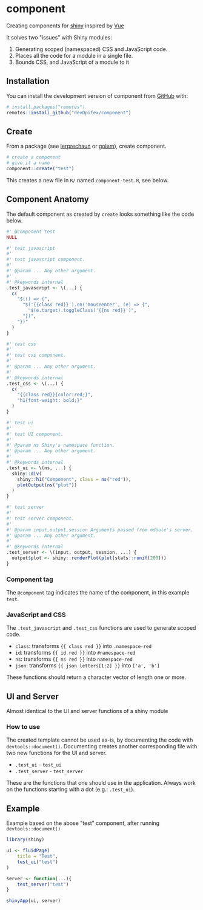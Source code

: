 <!-- badges: start -->
<!-- badges: end -->

# component

Creating components for [shiny](https://shiny.rstudio.com) inspired by [Vue](https://vuejs.org/)

It solves two "issues" with Shiny modules:

1. Generating scoped (namespaced) CSS and JavaScript code.
2. Places all the code for a module in a single file.
3. Bounds CSS, and JavaScript of a module to it

## Installation

You can install the development version of component from [GitHub](https://github.com/) with:

``` r
# install.packages("remotes")
remotes::install_github("devOpifex/component")
```

## Create

From a package (see [lerprechaun](https://leprechaun.opifex.org) or 
[golem](https://thinkr-open.github.io/golem/)), create component.

``` r
# create a component
# give it a name
component::create("test")
```

This creates a new file in `R/` named `component-test.R`, see below.

## Component Anatomy

The default component as created by `create` looks something like the code below.

```r
#' @component test
NULL

#' test javascript
#' 
#' test javascript component.
#' 
#' @param ... Any other argument.
#' 
#' @keywords internal
.test_javascript <- \(...) {
  c(
    "$(() => {",
      "$('{{class red}}').on('mouseenter', (e) => {",
        "$(e.target).toggleClass('{{ns red}}')",
      "})",
    "})"
  )
}

#' test css
#' 
#' test css component.
#' 
#' @param ... Any other argument.
#' 
#' @keywords internal
.test_css <- \(...) {
  c(
    "{{class red}}{color:red;}",
    "h1{font-weight: bold;}"
  )
}

#' test ui
#' 
#' test UI component.
#' 
#' @param ns Shiny's namespace function.
#' @param ... Any other argument.
#' 
#' @keywords internal
.test_ui <- \(ns, ...) {
  shiny::div(
    shiny::h1("Component", class = ns("red")),
    plotOutput(ns("plot"))
  )
}

#' test server
#' 
#' test server component.
#' 
#' @param input,output,session Arguments passed from mdoule's server.
#' @param ... Any other argument.
#' 
#' @keywords internal
.test_server <- \(input, output, session, ...) {
  output$plot <- shiny::renderPlot(plot(stats::runif(200)))
}
```

### Component tag

The `@component` tag indicates the name of the component,
in this example `test`.

### JavaScript and CSS

The `.test_javascript` and `.test_css` functions are used to generate
scoped code.

- `class`: transforms `{{ class red }}` into `.namespace-red`
- `id`: transforms `{{ id red }}` into `#namespace-red`
- `ns`: transforms `{{ ns red }}` into `namespace-red`
- `json`: transforms `{{ json letters[1:2] }}` into `['a', 'b']`

These functions should return a character vector of length one or more.

## UI and Server

Almost identical to the UI and server functions of a shiny module

### How to use

The created template cannot be used as-is, by documenting the code with 
`devtools::document()`.
Documenting creates another corresponding file with two new functions for the 
UI and server.

- `.test_ui` - `test_ui`
- `.test_server` - `test_server`

These are the functions that one should use in the application.
Always work on the functions starting with a dot (e.g.: `.test_ui`).

## Example

Example based on the abose "test" component, after running `devtools::document()`

```r
library(shiny)

ui <- fluidPage(
    title = "Test",
    test_ui("test")
)

server <- function(...){
    test_server("test")
}

shinyApp(ui, server)
```
